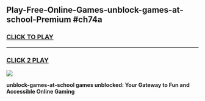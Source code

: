 
## Play-Free-Online-Games-unblock-games-at-school-Premium #ch74a
<h3>
<a href="https://premium.freeplayer.one?title=unblock-games-at-school&ref=8M">CLICK TO PLAY</a></h3>
<hr>

<h3>
<a href="https://premium.freeplayer.one?title=unblock-games-at-school&ref=8M">CLICK 2 PLAY</a>
  
</h3>

<a href="https://premium.freeplayer.one?title=unblock-games-at-school&ref=8M"><img src="https://clearcache.store/games.png"></a>


**unblock-games-at-school games unblocked: Your Gateway to Fun and Accessible Online Gaming**
